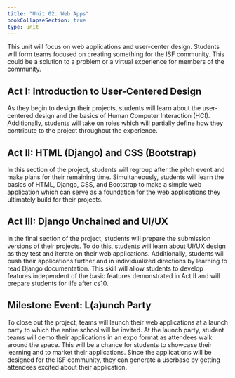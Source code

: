```yaml
---
title: "Unit 02: Web Apps"
bookCollapseSection: true
type: unit
---
```


This unit will focus on web applications and user-center design. Students will form teams focused on creating something for the ISF community. This could be a solution to a problem or a virtual experience for members of the community. 

## Act I: Introduction to User-Centered Design

As they begin to design their projects, students will learn about the user-centered design and the basics of Human Computer Interaction (HCI). Additionally, students will take on roles which will partially define how they contribute to the project throughout the experience.

## Act II: HTML (Django) and CSS (Bootstrap)

In this section of the project, students will regroup after the pitch event and make plans for their remaining time. Simultaneously, students will learn the basics of HTML, Django, CSS, and Bootstrap to make a simple web application which can serve as a foundation for the web applications they ultimately build for their projects.

## Act III: Django Unchained and UI/UX

In the final section of the project, students will prepare the submission versions of their projects. To do this, students will learn about UI/UX design as they test and iterate on their web applications. Additionally, students will push their applications further and in individualized directions by learning to read Django documentation. This skill will allow students to develop features independent of the basic features demonstrated in Act II and will prepare students for life after cs10.


## Milestone Event: L(a)unch Party

To close out the project, teams will launch their web applications at a launch party to which the entire school will be invited. At the launch party, student teams will demo their applications in an expo format as attendees walk around the space. This will be a chance for students to showcase their learning and to market their applications. Since the applications will be designed for the ISF community, they can generate a userbase by getting attendees excited about their application.


